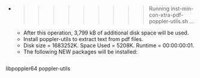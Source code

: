 * >>>>>>>>> Running inst-min-con-xtra-pdf-poppler-utils.sh ...
  * After this operation, 3,799 kB of additional disk space will be used.
  * Install poppler-utils to extract text from pdf files.
  * Disk size = 1683252K. Space Used = 5208K. Runtime = 00:00:00:01.
  * The following NEW packages will be installed:
  ```bash
libpoppler64 poppler-utils
  ```
